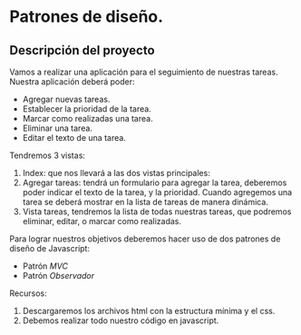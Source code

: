# Patrones de diseño.

## Descripción del proyecto

Vamos a realizar una aplicación para el seguimiento de nuestras tareas. Nuestra aplicación deberá poder:
- Agregar nuevas tareas.
- Establecer la prioridad de la tarea.
- Marcar como realizadas una tarea.
- Eliminar una tarea.
- Editar el texto de una tarea.

Tendremos 3 vistas:
1. Index: que nos llevará a las dos vistas principales:
2. Agregar tareas: tendrá un formulario para agregar la tarea, deberemos poder indicar el texto de la tarea, y la prioridad. Cuando agregemos una tarea se deberá mostrar en la lista de tareas de manera dinámica.
3. Vista tareas, tendremos la lista de todas nuestras tareas, que podremos eliminar, editar, o marcar como realizadas.

Para lograr nuestros objetivos deberemos hacer uso de dos patrones de diseño de Javascript:
- Patrón *MVC*
- Patrón *Observador*

Recursos:

1. Descargaremos los archivos html con la estructura mínima y el css. 
2. Debemos realizar todo nuestro código en javascript.